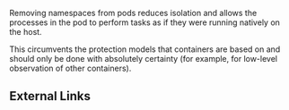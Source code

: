 Removing namespaces from pods reduces isolation and allows the processes in the pod to perform tasks as if they were running natively on the host.

This circumvents the protection models that containers are based on and should only be done with absolutely certainty (for example, for low-level observation of other containers).

## External Links
